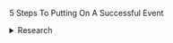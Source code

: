 5 Steps To Putting On A Successful Event
<details>
<summary>Research</summary>

<details>
  * <summary>Define your goals and objectives</summary>
    * one
    * two
 </details>
  * Outline what your event will entail, and check it is feasible
  
</details>
